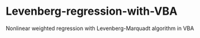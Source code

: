 # Levenberg-regression-with-VBA
Nonlinear weighted regression with Levenberg-Marquadt algorithm in VBA
